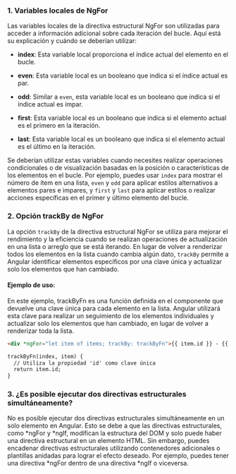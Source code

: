 ### 1. Variables locales de NgFor

Las variables locales de la directiva estructural NgFor son utilizadas para acceder a información adicional sobre cada iteración del bucle. Aquí está su explicación y cuándo se deberían utilizar:

- **index**: Esta variable local proporciona el índice actual del elemento en el bucle.
  
- **even**: Esta variable local es un booleano que indica si el índice actual es par.
  
- **odd**: Similar a `even`, esta variable local es un booleano que indica si el índice actual es impar.
  
- **first**: Esta variable local es un booleano que indica si el elemento actual es el primero en la iteración.
  
- **last**: Esta variable local es un booleano que indica si el elemento actual es el último en la iteración.

Se deberían utilizar estas variables cuando necesites realizar operaciones condicionales o de visualización basadas en la posición o características de los elementos en el bucle. Por ejemplo, puedes usar `index` para mostrar el número de ítem en una lista, `even` y `odd` para aplicar estilos alternativos a elementos pares e impares, y `first` y `last` para aplicar estilos o realizar acciones específicas en el primer y último elemento del bucle.

### 2. Opción trackBy de NgFor

La opción `trackBy` de la directiva estructural NgFor se utiliza para mejorar el rendimiento y la eficiencia cuando se realizan operaciones de actualización en una lista o arreglo que se está iterando. En lugar de volver a renderizar todos los elementos en la lista cuando cambia algún dato, `trackBy` permite a Angular identificar elementos específicos por una clave única y actualizar solo los elementos que han cambiado.

#### Ejemplo de uso:

En este ejemplo, trackByFn es una función definida en el componente que devuelve una clave única para cada elemento en la lista. Angular utilizará esta clave para realizar un seguimiento de los elementos individuales y actualizar solo los elementos que han cambiado, en lugar de volver a renderizar toda la lista.

```html
<div *ngFor="let item of items; trackBy: trackByFn">{{ item.id }} - {{ item.name }}</div>

trackByFn(index, item) {
  // Utiliza la propiedad 'id' como clave única
  return item.id;
}
``````
### 3. ¿Es posible ejecutar dos directivas estructurales simultáneamente?

No es posible ejecutar dos directivas estructurales simultáneamente en un solo elemento en Angular. Esto se debe a que las directivas estructurales, como *ngFor y *ngIf, modifican la estructura del DOM y solo puede haber una directiva estructural en un elemento HTML. Sin embargo, puedes encadenar directivas estructurales utilizando contenedores adicionales o plantillas anidadas para lograr el efecto deseado. Por ejemplo, puedes tener una directiva *ngFor dentro de una directiva *ngIf o viceversa.